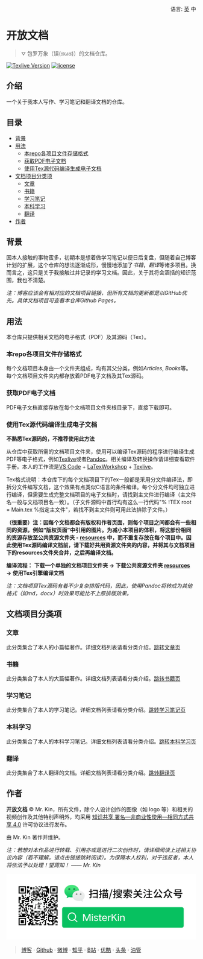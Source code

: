 <div align="right">
语言:
<a href="./README.md">英</a>
中
</div>

# 开放文档

> ⛛ 包罗万象（误(ಡωಡ)）的文档仓库。

[![Texlive Version](https://img.shields.io/badge/texlive-v2020-blue)](https://tug.org/texlive/) [![license](https://img.shields.io/badge/license-CC%20BY--NC--SA%204.0-blue)](./LICENSE_CN)

## 介绍
一个关于我本人写作、学习笔记和翻译文档的仓库。

## 目录
- [背景](#背景)
- [用法](#用法)
  - [本repo各项目文件存储格式](#本repo各项目文件存储格式)
  - [获取PDF电子文档](#获取PDF电子文档)
  - [使用Tex源代码编译生成电子文档](#使用Tex源代码编译生成电子文档)
- [文档项目分类项](#文档项目分类项)
  - [文章](#文章)
  - [书籍](#书籍)
  - [学习笔记](#学习笔记)
  - [本科学习](#本科学习)
  - [翻译](#翻译)
- [作者](#作者)

## 背景
因本人接触的事物蛮多，初期本是想着做学习笔记以便日后复盘，但随着自己博客计划的扩展，这个仓库的想法逐渐成形，慢慢地添加了*书籍*，*翻译*等诸多项目。换而言之，这只是关于我接触过并记录的学习文档。因此，关于其将会涵括的知识范围，我也不清楚。

*注：博客应该会有相对应的文档项目链接，但所有文档的更新都是以GitHub优先。具体文档项目可查看本仓库Github Pages。*

## 用法
本仓库只提供相关文档的电子格式（PDF）及其源码（Tex）。

### 本repo各项目文件存储格式
每个文档项目本身由一个文件夹组成，均有其父分类，例如*Articles*, *Books*等。每个文档项目文件夹内都存放着PDF电子文档及其Tex源码。

### 获取PDF电子文档
PDF电子文档直接存放在每个文档项目文件夹根目录下，直接下载即可。

### 使用Tex源代码编译生成电子文档
**不熟悉Tex源码的，不推荐使用此方法**

从仓库中获取所需的文档项目文件夹，使用可以编译Tex源码的程序进行编译生成PDF等电子格式，例如[Texlive][]或者[Pandoc][]。相关编译及转换操作请详细查看软件手册。本人的工作流是[VS Code][] + [LaTexWorkshop][] + [Texlive][]。

Tex格式说明：本仓库下的每个文档项目下的Tex一般都是采用分文件编译法，即拆分文件编写文档，这个效果有点类似C语言的条件编译。每个分文件均可独立进行编译，但需要生成完整文档项目的电子文档时，请找到主文件进行编译（主文件名一般与文档项目名一致）。（子文件源码中首行均有这么一行代码"% !TEX root = Main.tex %指定主文件"，若找不到主文件则可用此法排除子文件。）

**（很重要）注：因每个文档都会有版权和作者页面，则每个项目之间都会有一些相同的资源，例如“版权页面”中引用的图片。为减小本项目的体积，将这部份相同的资源存放至公共资源文件夹 - [resources][] 中，而不重复存放在每个项目中。因此使用Tex源码编译文档前，请下载好共用资源文件夹的内容，并将其与文档项目下的resources文件夹合并，之后再编译文档。**

**编译流程：**
**下载一个单独的文档项目文件夹 → 下载公共资源文件夹 [resources][] → 使用Tex引擎编译文档**

*注：文档项目Tex源码有着不少复杂排版代码，因此，使用Pandoc将转成为其他格式（如md，docx）时效果可能比不上原排版效果。*

## 文档项目分类项

### 文章
此分类集合了本人的小篇幅著作。详细文档列表请看分类介绍。[跳转文章页][]

### 书籍
此分类集合了本人的大篇幅著作。详细文档列表请看分类介绍。[跳转书籍页][]

### 学习笔记
此分类集合了本人的学习笔记。详细文档列表请看分类介绍。[跳转学习笔记页][]

### 本科学习
此分类集合了本人的本科学习笔记。详细文档列表请看分类介绍。[跳转本科学习页][]

### 翻译
此分类集合了本人翻译的文档。详细文档列表请看分类介绍。[跳转翻译页][]

## 作者
**开放文档** © Mr. Kin，所有文件，除个人设计创作的图像（如 logo 等）和相关的视频创作及其他特别声明外，均采用 [知识共享 署名—非商业性使用—相同方式共享 4.0][] 许可协议进行发布。

由 Mr. Kin 著作并维护。

*注：若想对本作品进行转载、引用亦或是进行二次创作时，请详细阅读上述相关协议内容（若不理解，请点击链接跳转阅读）。为保障本人权利，对于违反者，本人将依法予以处理！望周知！ —— Mr. Kin*

![微信公众号](./resources/images/FollowMe/WechatOfficialAccounts.png)

> [博客][] · [Github][] · [微博][] · [知乎][] · [B站][] · [优酷][] · [头条][] · [油管][]

[Texlive]: https://tug.org/texlive
[Pandoc]: https://pandoc.org
[VS Code]: https://code.visualstudio.com
[LaTexWorkshop]: https://marketplace.visualstudio.com/items?itemName=James-Yu.latex-workshop#review-details
[resources]: ./resources
[跳转文章页]: ./Articles
[跳转书籍页]: ./Books
[跳转学习笔记页]: ./LearningNotes
[跳转本科学习页]: ./UndergraduateLearning
[跳转翻译页]: ./Translations
[知识共享 署名—非商业性使用—相同方式共享 4.0]: ./LICENSE_CN
[博客]: https://mister-kin.github.io
[Github]: https://github.com/mister-kin
[微博]: https://weibo.com/6270111192/profile?topnav=1&wvr=6&is_all=1
[B站]: http://space.bilibili.com/17025250?
[优酷]: http://i.youku.com/i/UNjA3MTk5Mjgw?spm=a2hzp.8253869.0.0
[油管]: https://www.youtube.com/channel/UCNhtdG6whC5mlRDkrhQ0wLA?view_as=public
[头条]: https://www.toutiao.com/c/user/835254071079053/#mid=1663279303982091
[知乎]: https://www.zhihu.com/people/drwu-94
